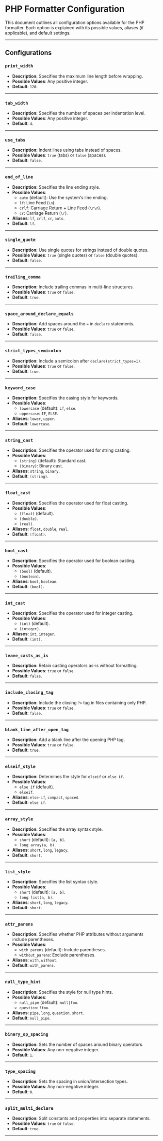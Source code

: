 # PHP Formatter Configuration

This document outlines all configuration options available for the PHP formatter. Each option is explained with its possible values, aliases (if applicable), and default settings.

---

## Configurations

### `print_width`

- **Description**: Specifies the maximum line length before wrapping.
- **Possible Values**: Any positive integer.
- **Default**: `120`.

---

### `tab_width`

- **Description**: Specifies the number of spaces per indentation level.
- **Possible Values**: Any positive integer.
- **Default**: `4`.

---

### `use_tabs`

- **Description**: Indent lines using tabs instead of spaces.
- **Possible Values**: `true` (tabs) or `false` (spaces).
- **Default**: `false`.

---

### `end_of_line`

- **Description**: Specifies the line ending style.
- **Possible Values**:
  - `auto` (default): Use the system's line ending.
  - `lf`: Line Feed (`\n`).
  - `crlf`: Carriage Return + Line Feed (`\r\n`).
  - `cr`: Carriage Return (`\r`).
- **Aliases**: `lf`, `crlf`, `cr`, `auto`.
- **Default**: `lf`.

---

### `single_quote`

- **Description**: Use single quotes for strings instead of double quotes.
- **Possible Values**: `true` (single quotes) or `false` (double quotes).
- **Default**: `false`.

---

### `trailing_comma`

- **Description**: Include trailing commas in multi-line structures.
- **Possible Values**: `true` or `false`.
- **Default**: `true`.

---

### `space_around_declare_equals`

- **Description**: Add spaces around the `=` in `declare` statements.
- **Possible Values**: `true` or `false`.
- **Default**: `false`.

---

### `strict_types_semicolon`

- **Description**: Include a semicolon after `declare(strict_types=1)`.
- **Possible Values**: `true` or `false`.
- **Default**: `true`.

---

### `keyword_case`

- **Description**: Specifies the casing style for keywords.
- **Possible Values**:
  - `lowercase` (default): `if`, `else`.
  - `uppercase`: `IF`, `ELSE`.
- **Aliases**: `lower`, `upper`.
- **Default**: `lowercase`.

---

### `string_cast`

- **Description**: Specifies the operator used for string casting.
- **Possible Values**:
  - `(string)` (default): Standard cast.
  - `(binary)`: Binary cast.
- **Aliases**: `string`, `binary`.
- **Default**: `(string)`.

---

### `float_cast`

- **Description**: Specifies the operator used for float casting.
- **Possible Values**:
  - `(float)` (default).
  - `(double)`.
  - `(real)`.
- **Aliases**: `float`, `double`, `real`.
- **Default**: `(float)`.

---

### `bool_cast`

- **Description**: Specifies the operator used for boolean casting.
- **Possible Values**:
  - `(bool)` (default).
  - `(boolean)`.
- **Aliases**: `bool`, `boolean`.
- **Default**: `(bool)`.

---

### `int_cast`

- **Description**: Specifies the operator used for integer casting.
- **Possible Values**:
  - `(int)` (default).
  - `(integer)`.
- **Aliases**: `int`, `integer`.
- **Default**: `(int)`.

---

### `leave_casts_as_is`

- **Description**: Retain casting operators as-is without formatting.
- **Possible Values**: `true` or `false`.
- **Default**: `false`.

---

### `include_closing_tag`

- **Description**: Include the closing `?>` tag in files containing only PHP.
- **Possible Values**: `true` or `false`.
- **Default**: `false`.

---

### `blank_line_after_open_tag`

- **Description**: Add a blank line after the opening PHP tag.
- **Possible Values**: `true` or `false`.
- **Default**: `true`.

---

### `elseif_style`

- **Description**: Determines the style for `elseif` or `else if`.
- **Possible Values**:
  - `else if` (default).
  - `elseif`.
- **Aliases**: `else-if`, `compact`, `spaced`.
- **Default**: `else if`.

---

### `array_style`

- **Description**: Specifies the array syntax style.
- **Possible Values**:
  - `short` (default): `[a, b]`.
  - `long`: `array(a, b)`.
- **Aliases**: `short`, `long`, `legacy`.
- **Default**: `short`.

---

### `list_style`

- **Description**: Specifies the list syntax style.
- **Possible Values**:
  - `short` (default): `[a, b]`.
  - `long`: `list(a, b)`.
- **Aliases**: `short`, `long`, `legacy`.
- **Default**: `short`.

---

### `attr_parens`

- **Description**: Specifies whether PHP attributes without arguments include parentheses.
- **Possible Values**:
  - `with_parens` (default): Include parentheses.
  - `without_parens`: Exclude parentheses.
- **Aliases**: `with`, `without`.
- **Default**: `with_parens`.

---

### `null_type_hint`

- **Description**: Specifies the style for null type hints.
- **Possible Values**:
  - `null_pipe` (default): `null|foo`.
  - `question`: `?foo`.
- **Aliases**: `pipe`, `long`, `question`, `short`.
- **Default**: `null_pipe`.

---

### `binary_op_spacing`

- **Description**: Sets the number of spaces around binary operators.
- **Possible Values**: Any non-negative integer.
- **Default**: `1`.

---

### `type_spacing`

- **Description**: Sets the spacing in union/intersection types.
- **Possible Values**: Any non-negative integer.
- **Default**: `0`.

---

### `split_multi_declare`

- **Description**: Split constants and properties into separate statements.
- **Possible Values**: `true` or `false`.
- **Default**: `true`.

---
